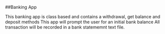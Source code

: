 ##Banking App

This banking app is class based and contains a withdrawal, get balance and deposit methods
This app will prompt the user for an initial bank balance
All transaction will be recorded in a bank statememnt text file.

